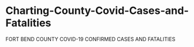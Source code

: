 # Charting-County-Covid-Cases-and-Fatalities
FORT BEND COUNTY COVID-19 CONFIRMED CASES AND FATALITIES

